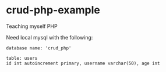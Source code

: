 # crud-php-example
Teaching myself PHP

Need local mysql with the following: 

```
database name: 'crud_php'

table: users
id int autoincrement primary, username varchar(50), age int
```
